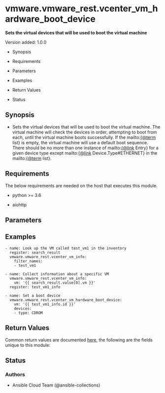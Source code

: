 # vmware.vmware_rest.vcenter_vm_hardware_boot_device

**Sets the virtual devices that will be used to boot the virtual
machine**

Version added: 1.0.0


* Synopsis


* Requirements


* Parameters


* Examples


* Return Values


* Status

## Synopsis


* Sets the virtual devices that will be used to boot the virtual
machine.  The virtual machine will check the devices in order,
attempting to boot from each, until the virtual machine boots
successfully.  If the mailto:[{@term](mailto:{@term) list} is empty, the virtual
machine will use a default boot sequence. There should be no more
than one instance of mailto:[{@link](mailto:{@link) Entry} for a given device type
except mailto:[{@link](mailto:{@link) Device.Type#ETHERNET} in the mailto:[{@term](mailto:{@term)
list}.

## Requirements

The below requirements are needed on the host that executes this
module.


* python >= 3.6


* aiohttp

## Parameters

## Examples

```
- name: Look up the VM called test_vm1 in the inventory
  register: search_result
  vmware.vmware_rest.vcenter_vm_info:
    filter_names:
    - test_vm1

- name: Collect information about a specific VM
  vmware.vmware_rest.vcenter_vm_info:
    vm: '{{ search_result.value[0].vm }}'
  register: test_vm1_info

- name: Set a boot device
  vmware.vmware_rest.vcenter_vm_hardware_boot_device:
    vm: '{{ test_vm1_info.id }}'
    devices:
    - type: CDROM
```

## Return Values

Common return values are documented [here](https://docs.ansible.com/ansible/latest/reference_appendices/common_return_values.html#common-return-values),
the following are the fields unique to this module:

## Status

### Authors


* Ansible Cloud Team (@ansible-collections)
